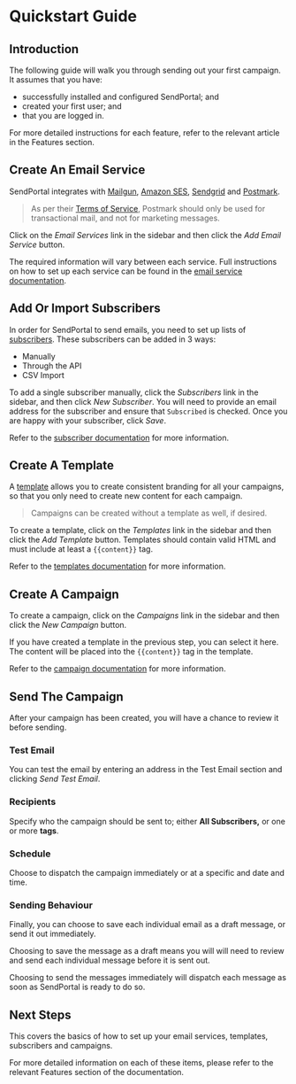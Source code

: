 # Quickstart Guide

## Introduction

The following guide will walk you through sending out your first campaign. It assumes that you have:

- successfully installed and configured SendPortal; and
- created your first user; and
- that you are logged in.

For more detailed instructions for each feature, refer to the relevant article in the Features section.

## Create An Email Service

SendPortal integrates with [Mailgun](/docs/email-services/mailgun), [Amazon SES](/docs/email-services/aws), [Sendgrid](/docs/email-services/sendgrid) and [Postmark](/docs/email-services/postmark).

> As per their [Terms of Service](https://postmarkapp.com/terms-of-service#email-types-that-we-dont-allow-on-postmark), Postmark should only be used for transactional mail, and not for marketing messages.

Click on the _Email Services_ link in the sidebar and then click the _Add Email Service_ button.

The required information will vary between each service. Full instructions on how to set up each service can be found in the [email service documentation](/docs/email-services/introduction).

## Add Or Import Subscribers

In order for SendPortal to send emails, you need to set up lists of [subscribers](/docs/features/subscribers). These subscribers can be added in 3 ways:

- Manually
- Through the API
- CSV Import

To add a single subscriber manually, click the _Subscribers_ link in the sidebar, and then click _New Subscriber_. You will need to provide an email address for the subscriber and ensure that `Subscribed` is checked. Once you are happy with your subscriber, click _Save_.

Refer to the [subscriber documentation](/docs/features/subscribers) for more information.

## Create A Template

A [template](/docs/features/templates) allows you to create consistent branding for all your campaigns, so that you only need to create new content for each campaign.

> Campaigns can be created without a template as well, if desired.

To create a template, click on the _Templates_ link in the sidebar and then click the _Add Template_ button. Templates should contain valid HTML and must include at least a `{{content}}` tag.

Refer to the [templates documentation](/docs/features/templates) for more information.

## Create A Campaign

To create a campaign, click on the _Campaigns_ link in the sidebar and then click the _New Campaign_ button.

If you have created a template in the previous step, you can select it here. The content will be placed into the `{{content}}` tag in the template.

Refer to the [campaign documentation](/docs/features/campaigns) for more information.

## Send The Campaign

After your campaign has been created, you will have a chance to review it before sending.

### Test Email

You can test the email by entering an address in the Test Email section and clicking _Send Test Email_.

### Recipients

Specify who the campaign should be sent to; either **All Subscribers,** or one or more **tags**.

### Schedule

Choose to dispatch the campaign immediately or at a specific and date and time.

### Sending Behaviour

Finally, you can choose to save each individual email as a draft message, or send it out immediately.

Choosing to save the message as a draft means you will will need to review and send each individual message before it is sent out.

Choosing to send the messages immediately will dispatch each message as soon as SendPortal is ready to do so.

## Next Steps

This covers the basics of how to set up your email services, templates, subscribers and campaigns.

For more detailed information on each of these items, please refer to the relevant Features section of the documentation.
